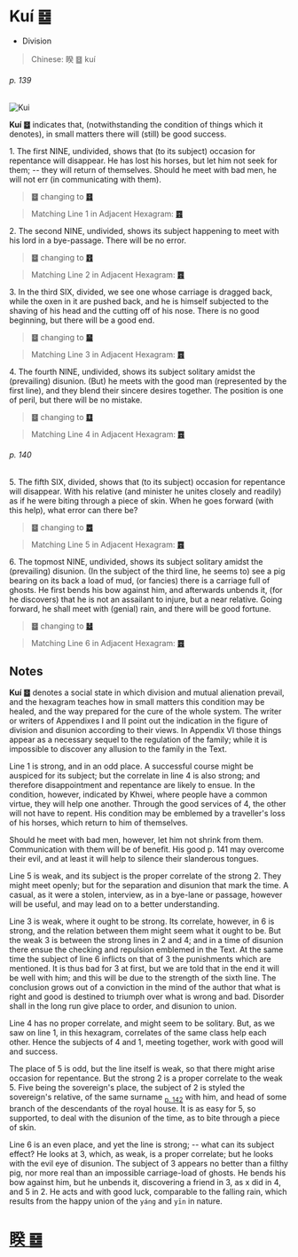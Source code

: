 # Kuí ䷥

* Division

> Chinese: 睽 ䷥ kuí

###### p. 139

![Kui](https://88o.io/wp-content/uploads/2018/09/38-e79dbdkui.jpg)

**Kuí ䷥** indicates that, (notwithstanding the condition of things which it denotes), in small matters there will (still) be good success.

1.<a name="38.1"></a> The first NINE, undivided, shows that (to its subject) occasion for repentance will disappear. He has lost his horses, but let him not seek for them; -- they will return of themselves. Should he meet with bad men, he will not err (in communicating with them).

> **䷥** changing to [**䷿**](e69caae6b58eweiji.md)

> Matching Line 1 in Adjacent Hexagram: [**䷤**](e5aeb6e4babajiaren.md#37.1)

2.<a name="38.2"></a> The second NINE, undivided, shows its subject happening to meet with his lord in a bye-passage. There will be no error.

> **䷥** changing to [**䷔**](e599ace59791shike.md)

> Matching Line 2 in Adjacent Hexagram: [**䷤**](e5aeb6e4babajiaren.md#37.2)

3.<a name="38.3"></a> In the third SIX, divided, we see one whose carriage is dragged back, while the oxen in it are pushed back, and he is himself subjected to the shaving of his head and the cutting off of his nose. There is no good beginning, but there will be a good end.

> **䷥** changing to [**䷍**](e5a4a7e69c89dayou.md)

> Matching Line 3 in Adjacent Hexagram: [**䷤**](e5aeb6e4babajiaren.md#37.3)

4.<a name="38.4"></a> The fourth NINE, undivided, shows its subject solitary amidst the (prevailing) disunion. (But) he meets with the good man (represented by the first line), and they blend their sincere desires together. The position is one of peril, but there will be no mistake.

> **䷥** changing to [**䷨**](e68d9fsun.md)

> Matching Line 4 in Adjacent Hexagram: [**䷤**](e5aeb6e4babajiaren.md#37.4)

###### p. 140

5.<a name="38.5"></a> The fifth SIX, divided, shows that (to its subject) occasion for repentance will disappear. With his relative (and minister he unites closely and readily) as if he were biting through a piece of skin. When he goes forward (with this help), what error can there be?

> **䷥** changing to [**䷉**](e5b1a5lv.md)

> Matching Line 5 in Adjacent Hexagram: [**䷤**](e5aeb6e4babajiaren.md#37.5)

6.<a name="38.6"></a> The topmost NINE, undivided, shows its subject solitary amidst the (prevailing) disunion. (In the subject of the third line, he seems to) see a pig bearing on its back a load of mud, (or fancies) there is a carriage full of ghosts. He first bends his bow against him, and afterwards unbends it, (for he discovers) that he is not an assailant to injure, but a near relative. Going forward, he shall meet with (genial) rain, and there will be good fortune.

> **䷥** changing to [**䷵**](e5bd92e5a6b9guimei.md)

> Matching Line 6 in Adjacent Hexagram: [**䷤**](e5aeb6e4babajiaren.md#37.6)

## Notes

**Kuí ䷥** denotes a social state in which division and mutual alienation prevail, and the hexagram teaches how in small matters this condition may be healed, and the way prepared for the cure of the whole system. The writer or writers of Appendixes I and II point out the indication in the figure of division and disunion according to their views. In Appendix VI those things appear as a necessary sequel to the regulation of the family; while it is impossible to discover any allusion to the family in the Text.

Line 1 is strong, and in an odd place. A successful course might be auspiced for its subject; but the correlate in line 4 is also strong; and therefore disappointment and repentance are likely to ensue. In the condition, however, indicated by Khwei, where people have a common virtue, they will help one another. Through the good services of 4, the other will not have to repent. His condition may be emblemed by a traveller's loss of his horses, which return to him of themselves.

Should he meet with bad men, however, let him not shrink from them. Communication with them will be of benefit. His good p. 141 may overcome their evil, and at least it will help to silence their slanderous tongues.

Line 5 is weak, and its subject is the proper correlate of the strong 2. They might meet openly; but for the separation and disunion that mark the time. A casual, as it were a stolen, interview, as in a bye-lane or passage, however will be useful, and may lead on to a better understanding.

Line 3 is weak, where it ought to be strong. Its correlate, however, in 6 is strong, and the relation between them might seem what it ought to be. But the weak 3 is between the strong lines in 2 and 4; and in a time of disunion there ensue the checking and repulsion emblemed in the Text. At the same time the subject of line 6 inflicts on that of 3 the punishments which are mentioned. It is thus bad for 3 at first, but we are told that in the end it will be well with him; and this will be due to the strength of the sixth line. The conclusion grows out of a conviction in the mind of the author that what is right and good is destined to triumph over what is wrong and bad. Disorder shall in the long run give place to order, and disunion to union.

Line 4 has no proper correlate, and might seem to be solitary. But, as we saw on line 1, in this hexagram, correlates of the same class help each other. Hence the subjects of 4 and 1, meeting together, work with good will and success.

The place of 5 is odd, but the line itself is weak, so that there might arise occasion for repentance. But the strong 2 is a proper correlate to the weak 5. Five being the sovereign's place, the subject of 2 is styled the sovereign's relative, of the same surname <sub>[p. 142](e8b987jian.md#p-142)</sub> with him, and head of some branch of the descendants of the royal house. It is as easy for 5, so supported, to deal with the disunion of the time, as to bite through a piece of skin.

Line 6 is an even place, and yet the line is strong; -- what can its subject effect? He looks at 3, which, as weak, is a proper correlate; but he looks with the evil eye of disunion. The subject of 3 appears no better than a filthy pig, nor more real than an impossible carriage-load of ghosts. He bends his bow against him, but he unbends it, discovering a friend in 3, as x did in 4, and 5 in 2. He acts and with good luck, comparable to the falling rain, which results from the happy union of the `yáng` and `yīn` in nature.

# [睽 ䷥](e79dbdkui_cn.md)
